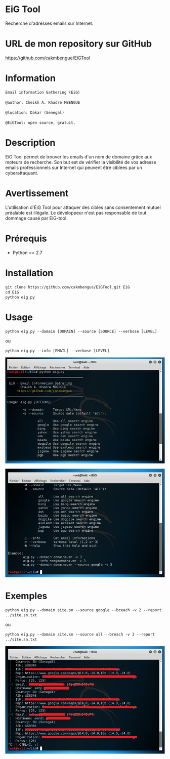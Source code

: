 EiG Tool
========
Recherche d'adresses emails sur Internet.

URL de mon repository sur GitHub
================================
https://github.com/cakmbengue/EiGTool

Information
===========
```
Email information Gathering (EiG)

@author: Cheikh A. Khadre MBENGUE

@location: Dakar (Senegal)

@EiGTool: open source, gratuit.
```

Description
===========
EiG Tool permet de trouver les emails d'un nom de domaine grâce aux moteurs de recherche. Son but est de vérifier la visibilité de vos adresse emails professionnels sur Internet qui peuvent être ciblées par un cyberattaquant.

Avertissement
=============
L'utilisation d'EiG Tool pour attaquer des cibles sans consentement mutuel préalable est illégale. Le développeur n'est pas responsable de tout dommage causé par EiG-tool.

Prérequis
=========

* Python <= 2.7

Installation
============

```
git clone https://github.com/cakmbengue/EiGTool.git EiG
cd EiG
python eig.py
```

Usage
=====

```
python eig.py --domain [DOMAIN] --source [SOURCE] --verbose [LEVEL]

```
ou 

```
python eig.py --info [EMAIL] --verbose [LEVEL]
```

![example_1](https://github.com/cakmbengue/EiGTool/blob/master/screen/screen1.png)

![example_2](https://github.com/cakmbengue/EiGTool/blob/master/screen/screen2.png)

Exemples
========

```
python eig.py --domain site.sn --source google --breach -v 2 --report ../site.sn.txt
```
ou

```
python eig.py --domain site.sn --source all --breach -v 3 --report ../site.sn.txt
```
![example_3](https://github.com/cakmbengue/EiGTool/blob/master/screen/screen3.png)
